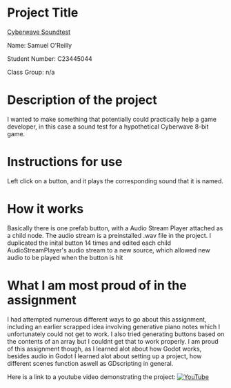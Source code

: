 # Project Title
[Cyberwave Soundtest](https://youtu.be/j1ZGyHlbv9I)

Name: Samuel O'Reilly

Student Number: C23445044

Class Group: n/a

# Description of the project
I wanted to make something that potentially could practically help a game developer, in this case a sound test for a hypothetical Cyberwave 8-bit game.
# Instructions for use
Left click on a button, and it plays the corresponding sound that it is named.
# How it works
Basically there is one prefab button, with a Audio Stream Player attached as a child node. The audio stream is a preinstalled .wav file in the project. I duplicated the inital button 14 times and edited each child AudioStreamPlayer's audio stream to a new source, which allowed new audio to be played when the button is hit
# What I am most proud of in the assignment
I had attempted numerous different ways to go about this assignment, including an earlier scrapped idea involving generative piano notes which I unfortunately could not get to work. I also tried generating buttons based on the contents of an array but I couldnt get that to work properly. I am proud of this assignment though, as I learned alot about how Godot works, besides audio in Godot I learned alot about setting up a project, how different scenes function aswell as GDscripting in general.

Here is a link to a youtube video demonstrating the project: [![YouTube](https://i9.ytimg.com/vi/j1ZGyHlbv9I/mqdefault.jpg?sqp=CJjIwLEG-oaymwEmCMACELQB8quKqQMa8AEB-AHQBYAC0AWKAgwIABABGGAgZSgqMA8=&rs=AOn4CLA5cBez__tQ-5aWok3njWJ0LkGDig)](https://youtu.be/j1ZGyHlbv9I)